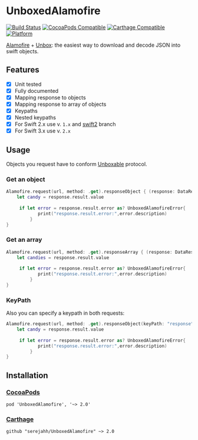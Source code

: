 # UnboxedAlamofire

[![Build Status](https://travis-ci.org/serejahh/UnboxedAlamofire.svg?branch=master)](https://travis-ci.org/serejahh/UnboxedAlamofire)
[![CocoaPods Compatible](https://img.shields.io/cocoapods/v/UnboxedAlamofire.svg)](https://img.shields.io/cocoapods/v/UnboxedAlamofire.svg)
[![Carthage Compatible](https://img.shields.io/badge/Carthage-compatible-4BC51D.svg?style=flat)](https://github.com/Carthage/Carthage)
[![Platform](https://img.shields.io/cocoapods/p/UnboxedAlamofire.svg?style=flat)](http://cocoadocs.org/docsets/UnboxedAlamofire)

[Alamofire](https://github.com/Alamofire/Alamofire) + [Unbox](https://github.com/JohnSundell/Unbox): the easiest way to download and decode JSON into swift objects.

## Features

- [x] Unit tested
- [x] Fully documented
- [x] Mapping response to objects
- [x] Mapping response to array of objects
- [x] Keypaths
- [x] Nested keypaths
- [x] For Swift 2.x use v. `1.x` and [swift2](https://github.com/serejahh/UnboxedAlamofire/tree/swift2) branch
- [x] For Swift 3.x use v. `2.x`

## Usage

Objects you request have to conform [Unboxable](https://github.com/JohnSundell/Unbox#basic-example) protocol.

### Get an object

``` swift
Alamofire.request(url, method: .get).responseObject { (response: DataResponse<Candy>) in
	let candy = response.result.value
	
	 if let error = response.result.error as? UnboxedAlamofireError{
            print("response.result.error:",error.description)
         }
}
```

### Get an array

``` swift
Alamofire.request(url, method: .get).responseArray { (response: DataResponse<[Candy]>) in
	let candies = response.result.value
	
	 if let error = response.result.error as? UnboxedAlamofireError{
            print("response.result.error:",error.description)
         }
}
```

### KeyPath

Also you can specify a keypath in both requests:

``` swift
Alamofire.request(url, method: .get).responseObject(keyPath: "response") { (response: DataResponse<Candy>) in
	let candy = response.result.value
	
	 if let error = response.result.error as? UnboxedAlamofireError{
            print("response.result.error:",error.description)
         }
}
```

## Installation

### [CocoaPods](https://cocoapods.org/)

```
pod 'UnboxedAlamofire', '~> 2.0'
```

### [Carthage](https://github.com/Carthage/Carthage)

```
github "serejahh/UnboxedAlamofire" ~> 2.0
```
